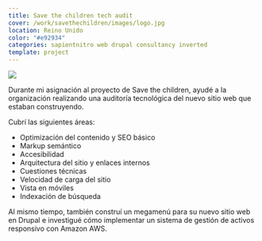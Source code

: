 ```yaml
---
title: Save the children tech audit
cover: /work/savethechildren/images/logo.jpg
location: Reino Unido
color: "#e92934"
categories: sapientnitro web drupal consultancy inverted
template: project
---
```


![](/work/savethechildren/images/1.png)

Durante mi asignación al proyecto de Save the children, ayudé a la organización realizando una auditoría tecnológica del nuevo sitio web que estaban construyendo.

Cubrí las siguientes áreas:

* Optimización del contenido y SEO básico
* Markup semántico
* Accesibilidad
* Arquitectura del sitio y enlaces internos
* Cuestiones técnicas
* Velocidad de carga del sitio
* Vista en móviles
* Indexación de búsqueda

Al mismo tiempo, también construí un megamenú para su nuevo sitio web en Drupal e investigué cómo implementar un sistema de gestión de activos responsivo con Amazon AWS.
